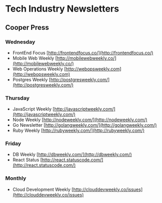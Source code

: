 # Tech Industry Newsletters

## Cooper Press

### Wednesday
- FrontEnd Focus [http://frontendfocus.co/](http://frontendfocus.co/)
- Mobile Web Weekly [http://mobilewebweekly.co/](http://mobilewebweekly.co/)
- Web Operations Weekly [http://webopsweekly.com](http://webopsweekly.com)
- Postgres Weekly [http://postgresweekly.com/](http://postgresweekly.com/)

### Thursday
- JavaScript Weekly [http://javascriptweekly.com/](http://javascriptweekly.com/)
- Node Weekly [http://nodeweekly.com/](http://nodeweekly.com/)
- Go Newsletter [http://golangweekly.com/](http://golangweekly.com/)
- Ruby Weekly [http://rubyweekly.com/](http://rubyweekly.com/)

### Friday
- DB Weekly [http://dbweekly.com/](http://dbweekly.com/)
- React Status [http://react.statuscode.com/](http://react.statuscode.com/)

### Monthly
- Cloud Development Weekly [http://clouddevweekly.co/issues](http://clouddevweekly.co/issues)
